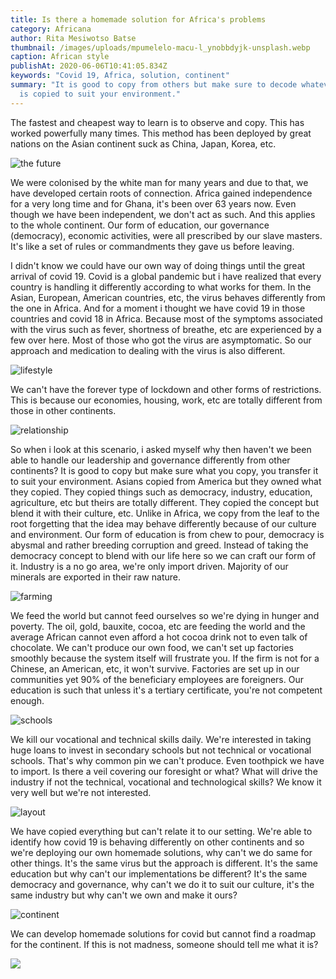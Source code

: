 ```yaml
---
title: Is there a homemade solution for Africa's problems
category: Africana
author: Rita Mesiwotso Batse
thumbnail: /images/uploads/mpumelelo-macu-l_ynobbdyjk-unsplash.webp
caption: African style
publishAt: 2020-06-06T10:41:05.834Z
keywords: "Covid 19, Africa, solution, continent"
summary: "It is good to copy from others but make sure to decode whatever that
  is copied to suit your environment."
---
```


The fastest and cheapest way to learn is to observe and copy. This has worked powerfully many times. This method has been deployed by great nations on the Asian continent suck as China, Japan, Korea, etc.

![the future](/images/uploads/hanna-morris-3ekt6xb4k9w-unsplash.webp "The generation")

We were colonised by the white man for many years and due to that, we have developed certain roots of connection. Africa gained independence for a very long time and for Ghana, it's been over 63 years now. Even though we have been independent, we don't act as such. And this applies to the whole continent. Our form of education, our governance (democracy), economic activities, were all prescribed by our slave masters. It's like a set of rules or commandments they gave us before leaving.

I didn't know we could have our own way of doing things until the great arrival of covid 19. Covid is a global pandemic but i have realized that every country is handling it differently according to what works for them. In the Asian, European, American countries, etc, the virus behaves differently from the one in Africa. And for a moment i thought we have covid 19 in those countries and covid 18 in Africa. Because most of the symptoms associated with the virus such as fever, shortness of breathe, etc are experienced by a few over here. Most of those who got the virus are asymptomatic. So our approach and medication to dealing with the virus is also different.

![lifestyle ](/images/uploads/ian-macharia-7k91oudyaq0-unsplash.webp "Culture")

We can't have the forever type of lockdown and other forms of restrictions. This is because our economies, housing, work, etc are totally different from those in other continents.

![relationship](/images/uploads/trevor-cole-cwcaskuhwy0-unsplash.webp "Togetherness")

So when i look at this scenario, i asked myself why then haven't we been able to handle our leadership and governance differently from other continents? It is good to copy but make sure what you copy, you transfer it to suit your environment. Asians copied from America but they owned what they copied. They copied things such as democracy, industry, education, agriculture, etc but theirs are totally different. They copied the concept but blend it with their culture, etc. Unlike in Africa, we copy from the leaf to the root forgetting that the idea may behave differently because of our culture and environment.
Our form of education is from chew to pour, democracy is abysmal and rather breeding corruption and greed. Instead of taking the democracy concept to blend with our life here so we can craft our form of it. Industry is a no go area, we're only import driven.
Majority of our minerals are exported in their raw nature.

![farming](/images/uploads/annie-spratt-galzdcna5ei-unsplash.webp "Agriculture")

We feed the world but cannot feed ourselves so we're dying in hunger and poverty. The oil, gold, bauxite, cocoa, etc are feeding the world and the average African cannot even afford a hot cocoa drink not to even talk of chocolate.
We can't produce our own food, we can't set up factories smoothly because the system itself will frustrate you. If the firm is not for a Chinese, an American, etc, it won't survive. Factories are set up in our communities yet 90% of the beneficiary employees are foreigners.
Our education is such that unless it's a tertiary certificate, you're not competent enough.

![schools](/images/uploads/doug-linstedt-jeeyzsaxbh4-unsplash.webp "Education")

We kill our vocational and technical skills daily. We're interested in taking huge loans to invest in secondary schools but not technical or vocational schools. That's why common pin we can't produce. Even toothpick we have to import. Is there a veil covering our foresight or what? What will drive the industry if not the technical, vocational and technological skills? We know it very well but we're not interested.

![layout](/images/uploads/simon-berger-txxio3aqasg-unsplash.webp "Our setting")

We have copied everything but can't relate it to our setting. We're able to identify how covid 19 is behaving differently on other continents and so we're deploying our own homemade solutions, why can't we do same for other things. It's the same virus but the approach is different. It's the same education but why can't our implementations be different? It's the same democracy and governance, why can't we do it to suit our culture, it's the same industry but why can't we own and make it ours?

![continent](/images/uploads/screenshot_20200606-100346_1591438843689.webp "Africa")

We can develop homemade solutions for covid but cannot find a roadmap for the continent. If this is not madness, someone should tell me what it is?

![ ]()

![]()

![]()
